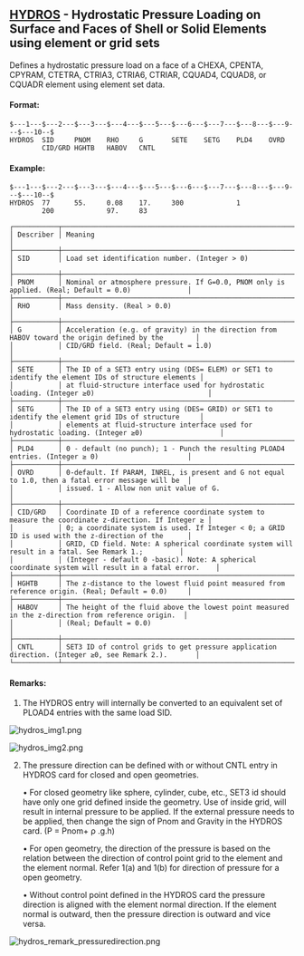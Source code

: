 ## [HYDROS](https://help.hexagonmi.com/bundle/MSC_Nastran_2022.4/page/Nastran_Combined_Book/qrg/bulkfgil/TOC.HYDROS.xhtml) - Hydrostatic Pressure Loading on Surface and Faces of Shell or Solid Elements using element or grid sets

Defines a hydrostatic pressure load on a face of a CHEXA, CPENTA, CPYRAM, CTETRA, CTRIA3, CTRIA6, CTRIAR, CQUAD4, CQUAD8, or CQUADR element using element set data.

#### Format:

```nastran
$---1---$---2---$---3---$---4---$---5---$---6---$---7---$---8---$---9---$---10--$
HYDROS  SID     PNOM    RHO     G       SETE    SETG    PLD4    OVRD            
        CID/GRD HGHTB   HABOV   CNTL                                            
```
#### Example:

```nastran
$---1---$---2---$---3---$---4---$---5---$---6---$---7---$---8---$---9---$---10--$
HYDROS  77      55.     0.08    17.     300             1                       
        200             97.     83                                              
```
```text
┌───────────┬────────────────────────────────────────────────────────────────────────────────────────────────────┐
│ Describer │ Meaning                                                                                            │
├───────────┼────────────────────────────────────────────────────────────────────────────────────────────────────┤
│ SID       │ Load set identification number. (Integer > 0)                                                      │
├───────────┼────────────────────────────────────────────────────────────────────────────────────────────────────┤
│ PNOM      │ Nominal or atmosphere pressure. If G=0.0, PNOM only is applied. (Real; Default = 0.0)              │
├───────────┼────────────────────────────────────────────────────────────────────────────────────────────────────┤
│ RHO       │ Mass density. (Real > 0.0)                                                                         │
├───────────┼────────────────────────────────────────────────────────────────────────────────────────────────────┤
│ G         │ Acceleration (e.g. of gravity) in the direction from HABOV toward the origin defined by the        │
│           │ CID/GRD field. (Real; Default = 1.0)                                                               │
├───────────┼────────────────────────────────────────────────────────────────────────────────────────────────────┤
│ SETE      │ The ID of a SET3 entry using (DES= ELEM) or SET1 to identify the element IDs of structure elements │
│           │ at fluid-structure interface used for hydrostatic loading. (Integer ≥0)                            │
├───────────┼────────────────────────────────────────────────────────────────────────────────────────────────────┤
│ SETG      │ The ID of a SET3 entry using (DES= GRID) or SET1 to identify the element grid IDs of structure     │
│           │ elements at fluid-structure interface used for hydrostatic loading. (Integer ≥0)                   │
├───────────┼────────────────────────────────────────────────────────────────────────────────────────────────────┤
│ PLD4      │ 0 - default (no punch); 1 - Punch the resulting PLOAD4 entries. (Integer ≥ 0)                      │
├───────────┼────────────────────────────────────────────────────────────────────────────────────────────────────┤
│ OVRD      │ 0-default. If PARAM, INREL, is present and G not equal to 1.0, then a fatal error message will be  │
│           │ issued. 1 - Allow non unit value of G.                                                             │
├───────────┼────────────────────────────────────────────────────────────────────────────────────────────────────┤
│ CID/GRD   │ Coordinate ID of a reference coordinate system to measure the coordinate z-direction. If Integer ≥ │
│           │ 0; a coordinate system is used. If Integer < 0; a GRID ID is used with the z-direction of the      │
│           │ GRID, CD field. Note: A spherical coordinate system will result in a fatal. See Remark 1.;         │
│           │ (Integer - default 0 -basic). Note: A spherical coordinate system will result in a fatal error.    │
├───────────┼────────────────────────────────────────────────────────────────────────────────────────────────────┤
│ HGHTB     │ The z-distance to the lowest fluid point measured from reference origin. (Real; Default = 0.0)     │
├───────────┼────────────────────────────────────────────────────────────────────────────────────────────────────┤
│ HABOV     │ The height of the fluid above the lowest point measured in the z-direction from reference origin.  │
│           │ (Real; Default = 0.0)                                                                              │
├───────────┼────────────────────────────────────────────────────────────────────────────────────────────────────┤
│ CNTL      │ SET3 ID of control grids to get pressure application direction. (Integer ≥0, see Remark 2.).       │
└───────────┴────────────────────────────────────────────────────────────────────────────────────────────────────┘
```
#### Remarks:

1. The HYDROS entry will internally be converted to an equivalent set of PLOAD4 entries with the same load SID.

![hydros_img1.png](https://help-be.hexagonmi.com/bundle/MSC_Nastran_2022.4/page/Nastran_Combined_Book/qrg/bulkfgil/../../../assets/hydros_img1.png?_LANG=enus)

![hydros_img2.png](https://help-be.hexagonmi.com/bundle/MSC_Nastran_2022.4/page/Nastran_Combined_Book/qrg/bulkfgil/../../../assets/hydros_img2.png?_LANG=enus)

2. The pressure direction can be defined with or without CNTL entry in HYDROS card for closed and open geometries.

     • For closed geometry like sphere, cylinder, cube, etc., SET3 id should have only one grid defined inside the geometry. Use of inside grid, will result in internal pressure to be applied. If the external pressure needs to be applied, then change the sign of Pnom and Gravity in the HYDROS card. (P = Pnom+ ρ .g.h)

     • For open geometry, the direction of the pressure is based on the relation between the direction of control point grid to the element and the element normal. Refer 1(a) and 1(b) for direction of pressure for a open geometry.

     • Without control point defined in the HYDROS card the pressure direction is aligned with the element normal direction. If the element normal is outward, then the pressure direction is outward and vice versa.

![hydros_remark_pressuredirection.png](https://help-be.hexagonmi.com/bundle/MSC_Nastran_2022.4/page/Nastran_Combined_Book/qrg/bulkfgil/../../../assets/hydros_remark_pressuredirection.png?_LANG=enus)

